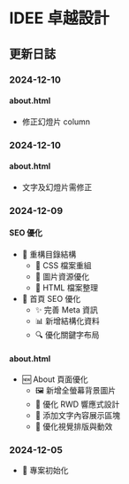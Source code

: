 # IDEE 卓越設計

## 更新日誌

### 2024-12-10
#### about.html
- 修正幻燈片 column

### 2024-12-10
#### about.html
- 文字及幻燈片需修正

### 2024-12-09
#### SEO 優化
- 🔄 重構目錄結構
  - 📁 CSS 檔案重組
  - 📁 圖片資源優化
  - 📁 HTML 檔案整理
- 🎯 首頁 SEO 優化
  - ✨ 完善 Meta 資訊
  - 📊 新增結構化資料
  - 🔍 優化關鍵字布局

#### about.html
- 🆕 About 頁面優化
  - 🖼 新增全螢幕背景圖片
  - 📱 優化 RWD 響應式設計
  - 💫 添加文字內容展示區塊
  - 🎨 優化視覺排版與動效

### 2024-12-05
- 🚀 專案初始化